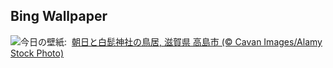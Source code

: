## Bing Wallpaper
![](https://www.bing.com/th?id=OHR.ShirahigeSunrise2024_JA-JP6695296609_UHD.jpg&w=1000)今日の壁紙: &nbsp;[朝日と白髭神社の鳥居, 滋賀県 高島市 (© Cavan Images/Alamy Stock Photo)](https://www.bing.com/th?id=OHR.ShirahigeSunrise2024_JA-JP6695296609_UHD.jpg)
<br><br/>
